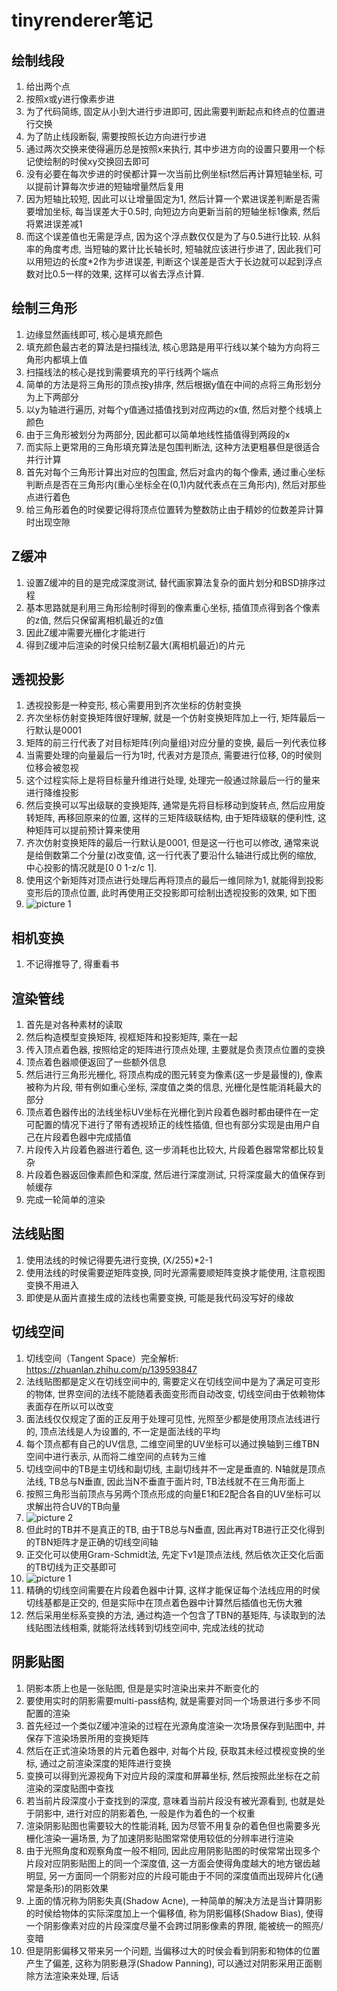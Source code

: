 ﻿# tinyrenderer笔记

## 绘制线段

1. 给出两个点
2. 按照x或y进行像素步进
3. 为了代码简练, 固定从小到大进行步进即可, 因此需要判断起点和终点的位置进行交换
4. 为了防止线段断裂, 需要按照长边方向进行步进
5. 通过两次交换来使得遍历总是按照x来执行, 其中步进方向的设置只要用一个标记使绘制的时侯xy交换回去即可
6. 没有必要在每次步进的时侯都计算一次当前比例坐标t然后再计算短轴坐标, 可以提前计算每次步进的短轴增量然后复用
7. 因为短轴比较短, 因此可以让增量固定为1, 然后计算一个累进误差判断是否需要增加坐标, 每当误差大于0.5时, 向短边方向更新当前的短轴坐标1像素, 然后将累进误差减1
8. 而这个误差值也无需是浮点, 因为这个浮点数仅仅是为了与0.5进行比较. 从斜率的角度考虑, 当短轴的累计比长轴长时, 短轴就应该进行步进了, 因此我们可以用短边的长度\*2作为步进误差, 判断这个误差是否大于长边就可以起到浮点数对比0.5一样的效果, 这样可以省去浮点计算.

## 绘制三角形

1. 边缘显然画线即可, 核心是填充颜色
2. 填充颜色最古老的算法是扫描线法, 核心思路是用平行线以某个轴为方向将三角形内都填上值
3. 扫描线法的核心是找到需要填充的平行线两个端点
4. 简单的方法是将三角形的顶点按y排序, 然后根据y值在中间的点将三角形划分为上下两部分
5. 以y为轴进行遍历, 对每个y值通过插值找到对应两边的x值, 然后对整个线填上颜色
6. 由于三角形被划分为两部分, 因此都可以简单地线性插值得到两段的x
7. 而实际上更常用的三角形填充算法是包围判断法, 这种方法更粗暴但是很适合并行计算
8. 首先对每个三角形计算出对应的包围盒, 然后对盒内的每个像素, 通过重心坐标判断点是否在三角形内(重心坐标全在(0,1)内就代表点在三角形内), 然后对那些点进行着色
9. 给三角形着色的时侯要记得将顶点位置转为整数防止由于精妙的位数差异计算时出现空隙

## Z缓冲

1. 设置Z缓冲的目的是完成深度测试, 替代画家算法复杂的面片划分和BSD排序过程
2. 基本思路就是利用三角形绘制时得到的像素重心坐标, 插值顶点得到各个像素的z值, 然后只保留离相机最近的z值
3. 因此Z缓冲需要光栅化才能进行
4. 得到Z缓冲后渲染的时侯只绘制Z最大(离相机最近)的片元

## 透视投影

1. 透视投影是一种变形, 核心需要用到齐次坐标的仿射变换
2. 齐次坐标仿射变换矩阵很好理解, 就是一个仿射变换矩阵加上一行, 矩阵最后一行默认是0001
3. 矩阵的前三行代表了对目标矩阵(列向量组)对应分量的变换, 最后一列代表位移
4. 当需要处理的向量最后一行为1时, 代表对方是顶点, 需要进行位移, 0的时侯则位移会被忽视
5. 这个过程实际上是将目标量升维进行处理, 处理完一般通过除最后一行的量来进行降维投影
6. 然后变换可以写出级联的变换矩阵, 通常是先将目标移动到旋转点, 然后应用旋转矩阵, 再移回原来的位置, 这样的三矩阵级联结构, 由于矩阵级联的便利性, 这种矩阵可以提前预计算来使用
7. 齐次仿射变换矩阵的最后一行默认是0001, 但是这一行也可以修改, 通常来说是给倒数第二个分量(z)改变值, 这一行代表了要沿什么轴进行成比例的缩放, 中心投影的情况就是[0 0 1-z/c 1]. 
8. 使用这个新矩阵对顶点进行处理后再将顶点的最后一维同除为1, 就能得到投影变形后的顶点位置, 此时再使用正交投影即可绘制出透视投影的效果, 如下图
9. ![picture 1](Media/98d6f60d392299d90899d01fe58c238d999112ec16fa9160ee1e3b9f9b5825f2.png)  

## 相机变换

1. 不记得推导了, 得重看书

## 渲染管线

1. 首先是对各种素材的读取
2. 然后构造模型变换矩阵, 视框矩阵和投影矩阵, 乘在一起
3. 传入顶点着色器, 按照给定的矩阵进行顶点处理, 主要就是负责顶点位置的变换
4. 顶点着色器顺便返回了一些额外信息
5. 然后进行三角形光栅化, 将顶点构成的图元转变为像素(这一步是最慢的), 像素被称为片段, 带有例如重心坐标, 深度值之类的信息, 光栅化是性能消耗最大的部分
6. 顶点着色器传出的法线坐标UV坐标在光栅化到片段着色器时都由硬件在一定可配置的情况下进行了带有透视矫正的线性插值, 但也有部分实现是由用户自己在片段着色器中完成插值
6. 片段传入片段着色器进行着色, 这一步消耗也比较大, 片段着色器常常都比较复杂
7. 片段着色器返回像素颜色和深度, 然后进行深度测试, 只将深度最大的值保存到帧缓存
8. 完成一轮简单的渲染

## 法线贴图

1. 使用法线的时候记得要先进行变换, (X/255)\*2-1
2. 使用法线的时侯需要逆矩阵变换, 同时光源需要顺矩阵变换才能使用, 注意视图变换不用进入
3. 即使是从面片直接生成的法线也需要变换, 可能是我代码没写好的缘故

## 切线空间

1. 切线空间（Tangent Space）完全解析: https://zhuanlan.zhihu.com/p/139593847
2. 法线贴图都是定义在切线空间中的, 需要定义在切线空间中是为了满足可变形的物体, 世界空间的法线不能随着表面变形而自动改变, 切线空间由于依赖物体表面存在所以可以改变
2. 面法线仅仅规定了面的正反用于处理可见性, 光照至少都是使用顶点法线进行的, 顶点法线是人为设置的, 不一定是面法线的平均
3. 每个顶点都有自己的UV信息, 二维空间里的UV坐标可以通过换轴到三维TBN空间中进行表示, 从而将二维空间的点转为三维
4. 切线空间中的TB是主切线和副切线, 主副切线并不一定是垂直的. N轴就是顶点法线, TB总与N垂直, 因此当N不垂直于面片时, TB法线就不在三角形面上
5. 按照三角形当前顶点与另两个顶点形成的向量E1和E2配合各自的UV坐标可以求解出符合UV的TB向量
6. ![picture 2](Media/3b69fa41dfafb9eec91adca009df39d6870a9ca4394f9c2d6983c82e9f57f24c.png)  
7. 但此时的TB并不是真正的TB, 由于TB总与N垂直, 因此再对TB进行正交化得到的TBN矩阵才是正确的切线空间轴
6. 正交化可以使用Gram-Schmidt法, 先定下v1是顶点法线, 然后依次正交化后面的TB切线为正交基即可
7. ![picture 1](Media/f6c9f7515355d916802e3d6fef4a2abfc011f336e32f786957638f087200f29c.png)  
8. 精确的切线空间需要在片段着色器中计算, 这样才能保证每个法线应用的时侯切线基都是正交的, 但是实际中在顶点着色器中计算然后插值也无伤大雅
12. 然后采用坐标系变换的方法, 通过构造一个包含了TBN的基矩阵, 与读取到的法线贴图法线相乘, 就能将法线转到切线空间中, 完成法线的扰动

## 阴影贴图

1. 阴影本质上也是一张贴图, 但是是实时渲染出来并不断变化的
2. 要使用实时的阴影需要multi-pass结构, 就是需要对同一个场景进行多步不同配置的渲染
3. 首先经过一个类似Z缓冲渲染的过程在光源角度渲染一次场景保存到贴图中, 并保存下渲染场景所用的变换矩阵
4. 然后在正式渲染场景的片元着色器中, 对每个片段, 获取其未经过模视变换的坐标, 通过之前渲染深度的矩阵进行变换
5. 变换可以得到光源视角下对应片段的深度和屏幕坐标, 然后按照此坐标在之前渲染的深度贴图中查找
6. 若当前片段深度小于查找到的深度, 意味着当前片段没有被光源看到, 也就是处于阴影中, 进行对应的阴影着色, 一般是作为着色的一个权重
7. 渲染阴影贴图也需要较大的性能消耗, 因为尽管不用复杂的着色但也需要多光栅化渲染一遍场景, 为了加速阴影贴图常常使用较低的分辨率进行渲染
8. 由于光照角度和观察角度一般不相同, 因此应用阴影贴图的时侯常常出现多个片段对应阴影贴图上的同一个深度值, 这一方面会使得角度越大的地方锯齿越明显, 另一方面同一个阴影对应的片段可能由于不同的深度值而出现碎片化(通常是条形)的阴影效果
9. 上面的情况称为阴影失真(Shadow Acne), 一种简单的解决方法是当计算阴影的时侯给物体的实际深度加上一个偏移值, 称为阴影偏移(Shadow Bias), 使得一个阴影像素对应的片段深度尽量不会跨过阴影像素的界限, 能被统一的照亮/变暗
10. 但是阴影偏移又带来另一个问题, 当偏移过大的时侯会看到阴影和物体的位置产生了偏差, 这称为阴影悬浮(Shadow Panning), 可以通过对阴影采用正面剔除方法渲染来处理, 后话